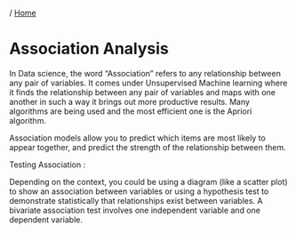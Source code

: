 / [Home](index.md)

# Association Analysis

In Data science, the word “Association” refers to any relationship between any pair of variables. It comes under Unsupervised Machine learning where it finds the relationship between any pair of variables and maps with one another in such a way it brings out more productive results. Many algorithms are being used and the most efficient one is the Apriori algorithm.


Association models allow you to predict which items are most likely to appear together, and predict the strength of the relationship between them.

Testing Association :
 
Depending on the context, you could be using a diagram (like a scatter plot) to show an association between variables or using a hypothesis test to demonstrate statistically that relationships exist between variables. A bivariate association test involves one independent variable and one dependent variable.